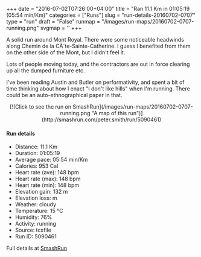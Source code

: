+++
date = "2016-07-02T07:26:00+04:00"
title = "Ran 11.1 Km in 01:05:19 (05:54 min/Km)"
categories = ["Runs"]
slug = "run-details-20160702-0707"
type = "run"
draft = "False"
runmap = "/images/run-maps/20160702-0707-running.png"
svgmap = '<polyline points="17 49, 1 66, 0 67, 0 68, 23 78, 35 77, 41 79, 46 78, 48 79, 51 78, 59 79, 73 79, 79 71, 86 68, 90 63, 95 57, 96 53, 100 47, 100 46, 100 46, 100 46, 98 43, 68 29, 50 21, 49 22, 37 36, 35 37, 31 39, 22 43, 17 48, 13 46, 13 44, 9 42, 5 46">'
+++

A solid run around Mont Royal. There were some noticeable headwinds along Chemin de la CÃ´te-Sainte-Catherine. I guess I benefited from them on the other side of the Mont, but I didn't feel it. 

Lots of people moving today, and the contractors are out in force clearing up all the dumped furniture etc. 

I've been reading Austin and Butler on performativity, and spent a bit of time thinking about how I enact "I don't like hills" when I'm running. There could be an auto-ethnographical paper in that. 


<!--more-->

<center>
[![Click to see the run on SmashRun](/images/run-maps/20160702-0707-running.png "A map of this run")](http://smashrun.com/peter.smith/run/5090461)
</center>

#### Run details

* Distance: 11.1 Km
* Duration: 01:05:19
* Average pace: 05:54 min/Km
* Calories: 953 Cal
* Heart rate (ave): 148 bpm
* Heart rate (max): 148 bpm
* Heart rate (min): 148 bpm
* Elevation gain: 132 m
* Elevation loss:  m
* Weather: cloudy
* Temperature: 15 &deg;C
* Humidity: 76%
* Activity: running
* Source: tcxfile
* Run ID: 5090461

Full details at [SmashRun](http://smashrun.com/peter.smith/run/5090461)